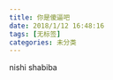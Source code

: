 ```yaml
---
title: 你是傻逼吧
date: 2018/1/12 16:48:16
tags: [无标签]
categories: 未分类
---
```

 <!-- deleteAbove -->

 nishi shabiba 
